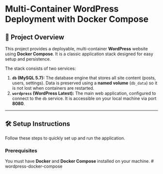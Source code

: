 # Multi-Container WordPress Deployment with Docker Compose

## 🚀 Project Overview

This project provides a deployable, multi-container **WordPress** website using **Docker Compose**. It is a classic application stack designed for easy setup and persistence.

The stack consists of two services:

1.  **`db` (MySQL 5.7):** The database engine that stores all site content (posts, users, settings). Data is preserved using a **named volume** (`db_data`) so it is not lost when containers are restarted.
2.  **`wordpress` (WordPress Latest):** The main web application, configured to connect to the `db` service. It is accessible on your local machine via port **8080**.

---

## 🛠️ Setup Instructions

Follow these steps to quickly set up and run the application.

### Prerequisites

You must have **Docker** and **Docker Compose** installed on your machine.
#   w o r d p r e s s - d o c k e r - c o m p o s e  
 